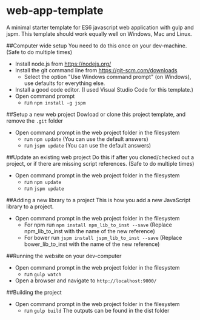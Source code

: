 # web-app-template
A minimal starter template for ES6 javascript web application with gulp and jspm.
This template should work equally well on Windows, Mac and Linux.

##Computer wide setup
You need to do this once on your dev-machine. (Safe to do multiple times)
- Install node.js from https://nodejs.org/
- Install the git command line from https://git-scm.com/downloads
  - Select the option "Use Windows command prompt" (on Windows), use defaults for everything else.
- Install a good code editor. (I used Visual Studio Code for this template.)
- Open command prompt
  - run `npm install -g jspm`

##Setup a new web project
Dowload or clone this project template, and remove the `.git` folder

- Open command prompt in the web project folder in the filesystem
  - run `npm update` (You can use the default answers)
  - run `jspm update` (You can use the default answers)

##Update an existing web project
Do this if after you cloned/checked out a project, or if there are missing script references. (Safe to do multiple times)
- Open command prompt in the web project folder in the filesystem
  - run `npm update`
  - run `jspm update`

##Adding a new library to a project
This is how you add a new JavaScript library to a project.
- Open command prompt in the web project folder in the filesystem
  - For npm run `npm install npm_lib_to_inst --save` (Replace npm_lib_to_inst with the name of the new reference)
  - For bower run `jspm install jspm_lib_to_inst --save` (Replace bower_lib_to_inst with the name of the new reference)

##Running the website on your dev-computer
- Open command prompt in the web project folder in the filesystem
  - run `gulp watch`
- Open a browser and navigate to `http://localhost:9000/`

##Building the project
- Open command prompt in the web project folder in the filesystem
  - run `gulp build`
The outputs can be found in the dist folder

